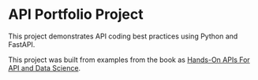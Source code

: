 # API Portfolio Project
This project demonstrates API coding best practices using Python and FastAPI.

This project was built from examples from the book as
 [Hands-On APIs For API and Data Science](https://handsonapibook.com/).